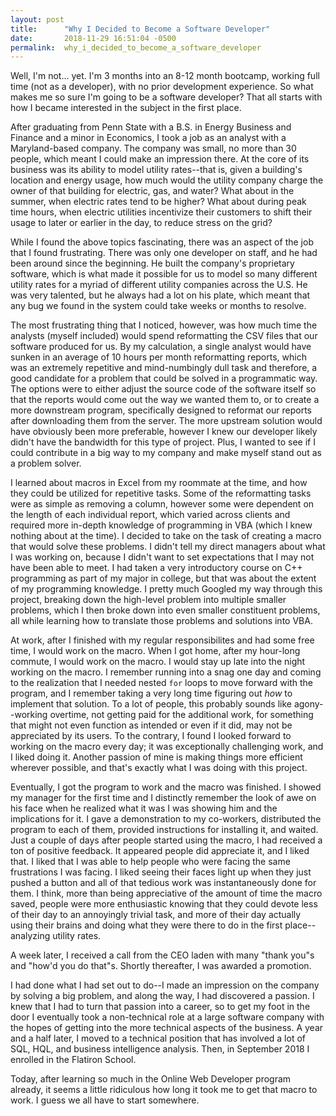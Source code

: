 ```yaml
---
layout: post
title:      "Why I Decided to Become a Software Developer"
date:       2018-11-29 16:51:04 -0500
permalink:  why_i_decided_to_become_a_software_developer
---
```



Well, I'm not... yet. I'm 3 months into an 8-12 month bootcamp, working full time (not as a developer), with no prior development experience. So what makes me so sure I'm going to be a software developer? That all starts with how I became interested in the subject in the first place.

After graduating from Penn State with a B.S. in Energy Business and Finance and a minor in Economics, I took a job as an analyst with a Maryland-based company. The company was small, no more than 30 people, which meant I could make an impression there. At the core of its business was its ability to model utility rates--that is, given a building's location and energy usage, how much would the utility company charge the owner of that building for electric, gas, and water? What about in the summer, when electric rates tend to be higher? What about during peak time hours, when electric utilities incentivize their customers to shift their usage to later or earlier in the day, to reduce stress on the grid?

While I found the above topics fascinating, there was an aspect of the job that I found frustrating. There was only one developer on staff, and he had been around since the beginning. He built the company's proprietary software, which is what made it possible for us to model so many different utility rates for a myriad of different utility companies across the U.S. He was very talented, but he always had a lot on his plate, which meant that any bug we found in the system could take weeks or months to resolve.

The most frustrating thing that I noticed, however, was how much time the analysts (myself included) would spend reformatting the CSV files that our software produced for us. By my calculation, a single analyst would have sunken in an average of 10 hours per month reformatting reports, which was an extremely repetitive and mind-numbingly dull task and therefore, a good candidate for a problem that could be solved in a programmatic way. The options were to either adjust the source code of the software itself so that the reports would come out the way we wanted them to, or to create a more downstream program, specifically designed to reformat our reports after downloading them from the server. The more upstream solution would have obviously been more preferable, however I knew our developer likely didn't have the bandwidth for this type of project. Plus, I wanted to see if I could contribute in a big way to my company and make myself stand out as a problem solver.

I learned about macros in Excel from my roommate at the time, and how they could be utilized for repetitive tasks. Some of the reformatting tasks were as simple as removing a column, however some were dependent on the length of each individual report, which varied across clients and required more in-depth knowledge of programming in VBA (which I knew nothing about at the time). I decided to take on the task of creating a macro that would solve these problems. I didn't tell my direct managers about what I was working on, because I didn't want to set expectations that I may not have been able to meet. I had taken a very introductory course on C++ programming as part of my major in college, but that was about the extent of my programming knowledge. I pretty much Googled my way through this project, breaking down the high-level problem into multiple smaller problems, which I then broke down into even smaller constituent problems, all while learning how to translate those problems and solutions into VBA.

At work, after I finished with my regular responsibilites and had some free time, I would work on the macro. When I got home, after my hour-long commute, I would work on the macro. I would stay up late into the night working on the macro. I remember running into a snag one day and coming to the realization that I needed nested `for` loops to move forward with the program, and I remember taking a very long time figuring out *how* to implement that solution. To a lot of people, this probably sounds like agony--working overtime, not getting paid for the additional work, for something that might not even function as intended or even if it did, may not be appreciated by its users. To the contrary, I found I looked forward to working on the macro every day; it was exceptionally challenging work, and I liked doing it. Another passion of mine is making things more efficient wherever possible, and that's exactly what I was doing with this project. 

Eventually, I got the program to work and the macro was finished. I showed my manager for the first time and I distinctly remember the look of awe on his face when he realized what it was I was showing him and the implications for it. I gave a demonstration to my co-workers, distributed the program to each of them, provided instructions for installing it, and waited. Just a couple of days after people started using the macro, I had received a ton of positive feedback. It appeared people did appreciate it, and I liked that. I liked that I was able to help people who were facing the same frustrations I was facing. I liked seeing their faces light up when they just pushed a button and all of that tedious work was instantaneously done for them. I think, more than being appreciative of the amount of time the macro saved, people were more enthusiastic knowing that they could devote less of their day to an annoyingly trivial task, and more of their day actually using their brains and doing what they were there to do in the first place--analyzing utility rates.

A week later, I received a call from the CEO laden with many "thank you"s and "how'd you do that"s. Shortly thereafter, I was awarded a promotion.

I had done what I had set out to do--I made an impression on the company by solving a big problem, and along the way, I had discovered a passion. I knew that I had to turn that passion into a career, so to get my foot in the door I eventually took a non-technical role at a large software company with the hopes of getting into the more technical aspects of the business. A year and a half later, I moved to a technical position that has involved a lot of SQL, HQL, and business intelligence analysis. Then, in September 2018 I enrolled in the Flatiron School. 

Today, after learning so much in the Online Web Developer program already, it seems a little ridiculous how long it took me to get that macro to work. I guess we all have to start somewhere.
